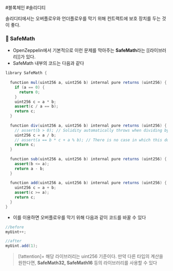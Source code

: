 #블록체인 #솔리디티 

솔리디티에서는 오버플로우와 언더플로우를 막기 위해 컨트랙트에 보호 장치를 두는 것이 좋다.
### 📌 SafeMath
+ OpenZeppelin에서 기본적으로 이런 문제를 막아주는 **SafeMath**라는 [[라이브러리]]가 있다.
+ SafeMath 내부의 코드는 다음과 같다

```Java
library SafeMath {  
  
  function mul(uint256 a, uint256 b) internal pure returns (uint256) {  
    if (a == 0) {  
      return 0;  
    }  
    uint256 c = a * b;  
    assert(c / a == b);  
    return c;  
  }  
  
  function div(uint256 a, uint256 b) internal pure returns (uint256) {  
    // assert(b > 0); // Solidity automatically throws when dividing by 0  
    uint256 c = a / b;  
    // assert(a == b * c + a % b); // There is no case in which this doesn't hold  
    return c;  
  }  
  
  function sub(uint256 a, uint256 b) internal pure returns (uint256) {  
    assert(b <= a);  
    return a - b;  
  }  
  
  function add(uint256 a, uint256 b) internal pure returns (uint256) {  
    uint256 c = a + b;  
    assert(c >= a);  
    return c;  
  }  
}

```

+ 이를 이용하면 오버플로우를 막기 위해 다음과 같이 코드를 바꿀 수 있다
```Java
//before
myUint++;

//after
myUint.add(1);
```

> [!attention]+ 
> 해당 라이브러리는 uint256 기준이다. 만약 다른 타입의 계산을 원한다면, **SafeMath32, SafeMath16** 등의 라이브러리를 사용할 수 있다
